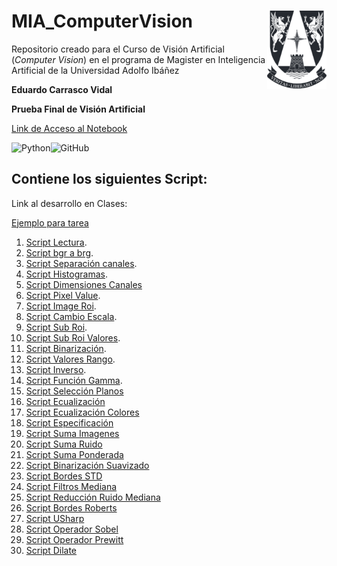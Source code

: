 # MIA_ComputerVision <img src="img/logo.png" align="right" width = "95px"/>
 
Repositorio creado para el Curso de Visión Artificial (_Computer Vision_) en el programa de Magister en Inteligencia Artificial de la Universidad Adolfo Ibáñez

**Eduardo Carrasco Vidal**

**Prueba Final de Visión Artificial**

[Link de Acceso al Notebook](https://github.com/educarrascov/MIA_ArtificialVision/blob/main/Prueba_Vision_artificial.ipynb)


 
![Python](https://img.shields.io/badge/python-%2314354C.svg)![GitHub](https://img.shields.io/badge/github-%23121011.svg)
## Contiene los siguientes Script:

Link al desarrollo en Clases:

[Ejemplo para tarea](https://github.com/educarrascov/MIA_ArtificialVision/blob/main/MIA_ArtificialVision_(Clase_2).ipynb)

1. [Script Lectura](https://github.com/educarrascov/MIA_ArtificialVision/blob/main/Script/01_lectura.py).
2. [Script bgr a brg](https://github.com/educarrascov/MIA_ArtificialVision/blob/main/Script/02_bgr_a_rgb.py).
3. [Script Separación canales](https://github.com/educarrascov/MIA_ArtificialVision/blob/main/Script/03_separacion_canales.py).
4. [Script Histogramas](https://github.com/educarrascov/MIA_ArtificialVision/blob/main/Script/04_histogramas.py).
5. [Script Dimensiones Canales](https://github.com/educarrascov/MIA_ArtificialVision/blob/main/Script/05_dimensiones_canales.py)
6. [Script Pixel Value](https://github.com/educarrascov/MIA_ArtificialVision/blob/main/Script/06_pixel_value.py).
7. [Script Image Roi](https://github.com/educarrascov/MIA_ArtificialVision/blob/main/Script/07_image_roi.py).
8. [Script Cambio Escala](https://github.com/educarrascov/MIA_ArtificialVision/blob/main/Script/08_cambio_escala.py).
9. [Script Sub Roi](https://github.com/educarrascov/MIA_ArtificialVision/blob/main/Script/09_sub_roi.py).
10. [Script Sub Roi Valores](https://github.com/educarrascov/MIA_ArtificialVision/blob/main/Script/10_sub_roi_valores.py).
11. [Script Binarización](https://github.com/educarrascov/MIA_ArtificialVision/blob/main/Script/11_binarizacion.py).
12. [Script Valores Rango](https://github.com/educarrascov/MIA_ArtificialVision/blob/main/Script/12_valores_rango.py).
13. [Script Inverso](https://github.com/educarrascov/MIA_ArtificialVision/blob/main/Script/13_inverso.py).
14. [Script Función Gamma](https://github.com/educarrascov/MIA_ArtificialVision/blob/main/Script/14_funcion_gamma.py).
15. [Script Selección Planos](https://github.com/educarrascov/MIA_ArtificialVision/blob/main/Script/15_seleccion_planos.py)
16. [Script Ecualización](https://github.com/educarrascov/MIA_ArtificialVision/blob/main/Script/16_ecualizacion.py)
17. [Script Ecualización Colores](https://github.com/educarrascov/MIA_ArtificialVision/blob/main/Script/17_ecualizacion_colores.py)
18. [Script Especificación](https://github.com/educarrascov/MIA_ArtificialVision/blob/main/Script/18_especificacion.py)
19. [Script Suma Imagenes](https://github.com/educarrascov/MIA_ArtificialVision/blob/main/Script/19_suma_imagenes.py)
20. [Script Suma Ruido](https://github.com/educarrascov/MIA_ArtificialVision/blob/main/Script/20_suma_ruido.py)
21. [Script Suma Ponderada](https://github.com/educarrascov/MIA_ArtificialVision/blob/main/Script/21_suma_ponderada.py)
22. [Script Binarización Suavizado](https://github.com/educarrascov/MIA_ArtificialVision/blob/main/Script/22_binarizacion_suavizado.py)
23. [Script Bordes STD](https://github.com/educarrascov/MIA_ArtificialVision/blob/main/Script/23_bordes_std.py)
24. [Script Filtros Mediana](https://github.com/educarrascov/MIA_ArtificialVision/blob/main/Script/24_filtro_mediana.py)
25. [Script Reducción Ruido Mediana](https://github.com/educarrascov/MIA_ArtificialVision/blob/main/Script/25_reduccion_ruido_mediana.py)
26. [Script Bordes Roberts](https://github.com/educarrascov/MIA_ArtificialVision/blob/main/Script/26_bordes_roberts.py)
27. [Script USharp](https://github.com/educarrascov/MIA_ArtificialVision/blob/main/Script/27_usharp.py)
28. [Script Operador Sobel](https://github.com/educarrascov/MIA_ArtificialVision/blob/main/Script/28_operador_sobel.py)
29. [Script Operador Prewitt](https://github.com/educarrascov/MIA_ArtificialVision/blob/main/Script/29_operador_prewitt.py)
30. [Script Dilate](https://github.com/educarrascov/MIA_ArtificialVision/blob/main/Script/30_dilate.py)

